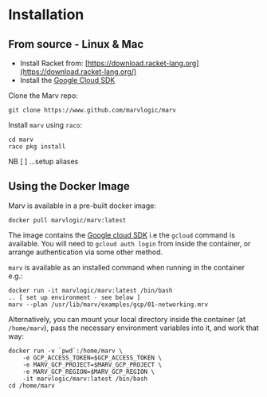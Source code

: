 # Installation

## From source - Linux & Mac 

- Install Racket from: [https://download.racket-lang.org](https://download.racket-lang.org/)
- Install the [Google Cloud SDK](https://cloud.google.com/sdk/docs/install-sdk)

Clone the Marv repo:
```
git clone https://www.github.com/marvlogic/marv
```

Install `marv` using `raco`:

```
cd marv
raco pkg install
```

NB [ ] ...setup aliases

## Using the Docker Image

Marv is available in a pre-built docker image:

```
docker pull marvlogic/marv:latest
```

The image contains the [Google cloud SDK](https://cloud.google.com/sdk) i.e the `gcloud` command is available. You will need to `gcloud auth login` from inside the container, or arrange authentication via some other method.

`marv` is available as an installed command when running in the container e.g.:

```
docker run -it marvlogic/marv:latest /bin/bash
.. [ set up environment - see below ]
marv --plan /usr/lib/marv/examples/gcp/01-networking.mrv
```

Alternatively, you can mount your local directory inside the container (at `/home/marv`), pass the necessary environment variables into it, and work that way:

```
docker run -v `pwd`:/home/marv \
    -e GCP_ACCESS_TOKEN=$GCP_ACCESS_TOKEN \
    -e MARV_GCP_PROJECT=$MARV_GCP_PROJECT \
    -e MARV_GCP_REGION=$MARV_GCP_REGION \
    -it marvlogic/marv:latest /bin/bash
cd /home/marv
```
